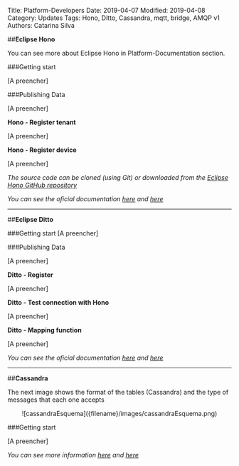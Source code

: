 Title: Platform-Developers
Date: 2019-04-07
Modified: 2019-04-08
Category: Updates
Tags: Hono, Ditto, Cassandra, mqtt, bridge, AMQP v1 
Authors: Catarina Silva


##**Eclipse Hono**

You can see more about Eclipse Hono in Platform-Documentation section.



###Getting start

[A preencher]

###Publishing Data

[A preencher]

**Hono - Register tenant**

[A preencher]

**Hono - Register device**

[A preencher]


*The source code can be cloned (using Git) or downloaded from the [Eclipse Hono GitHub repository](https://github.com/eclipse/hono)*

*You can see the oficial documentation [here](http://xcoa.av.it.pt/~pei2018-2019_g012/docs/platform-documentation.html) and [here](https://www.eclipse.org/hono/)*

---
##**Eclipse Ditto**




###Getting start
[A preencher]

###Publishing Data

[A preencher]

**Ditto - Register**

[A preencher]

**Ditto - Test connection with Hono**

[A preencher]

**Ditto - Mapping function**

[A preencher]

*You can see the oficial documentation [here](http://xcoa.av.it.pt/~pei2018-2019_g012/docs/platform-documentation.html) and [here](https://www.eclipse.org/ditto/index.html)*

---

##**Cassandra**

The next image shows the format of the tables (Cassandra) and the type of messages that each one accepts

<center>![cassandraEsquema]({filename}/images/cassandraEsquema.png)</center>


###Getting start

[A preencher]

*You can see more information [here](http://xcoa.av.it.pt/~pei2018-2019_g012/docs/platform-documentation.html) and [here](http://cassandra.apache.org/)*	